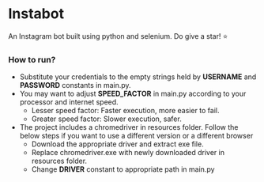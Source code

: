 # Instabot
An Instagram bot built using python and selenium. 
Do give a star! :star:

### How to run?
* Substitute your credentials to the empty strings held by **USERNAME** and **PASSWORD** constants in main.py.
* You may want to adjust **SPEED_FACTOR** in main.py according to your processor and internet speed.
  * Lesser speed factor: Faster execution, more easier to fail.
  * Greater speed factor: Slower execution, safer. 
* The project includes a chromedriver in resources folder. Follow the below steps if you want to use a different version or a different browser
  * Download the appropriate driver and extract exe file.
  * Replace chromedriver.exe with newly downloaded driver in resources folder.
  * Change **DRIVER** constant to appropriate path in main.py